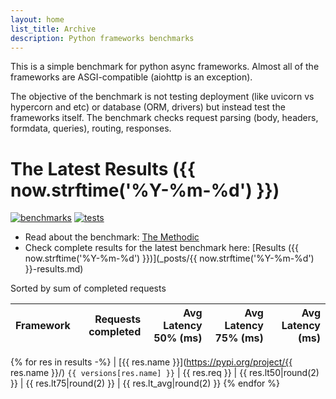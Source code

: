 ```yaml
---
layout: home
list_title: Archive
description: Python frameworks benchmarks
---
```


This is a simple benchmark for python async frameworks. Almost all of the
frameworks are ASGI-compatible (aiohttp is an exception).

The objective of the benchmark is not testing deployment (like uvicorn vs
hypercorn and etc) or database (ORM, drivers) but instead test the frameworks
itself. The benchmark checks request parsing (body, headers, formdata,
queries), routing, responses.

# The Latest Results ({{ now.strftime('%Y-%m-%d') }})

[![benchmarks](https://github.com/klen/py-frameworks-bench/actions/workflows/benchmarks.yml/badge.svg)](https://github.com/klen/py-frameworks-bench/actions/workflows/benchmarks.yml)
[![tests](https://github.com/klen/py-frameworks-bench/actions/workflows/tests.yml/badge.svg)](https://github.com/klen/py-frameworks-bench/actions/workflows/tests.yml)

* Read about the benchmark: [The Methodic](methodic.md)
* Check complete results for the latest benchmark here: [Results ({{ now.strftime('%Y-%m-%d') }})](_posts/{{ now.strftime('%Y-%m-%d') }}-results.md)

Sorted by sum of completed requests

| Framework | Requests completed | Avg Latency 50% (ms) | Avg Latency 75% (ms) | Avg Latency (ms) |
| --------- | -----------------: | -------------------: | -------------------: | ---------------: |
{% for res in results -%}
| [{{ res.name }}](https://pypi.org/project/{{ res.name }}/) `{{ versions[res.name] }}` | {{ res.req }} | {{ res.lt50|round(2) }} | {{ res.lt75|round(2) }} | {{ res.lt_avg|round(2) }}
{% endfor %}

